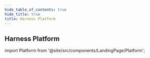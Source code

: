 ```yaml
---
hide_table_of_contents: true
hide_title: true
title: Harness Platform
---
```


## Harness Platform

<!-- Custom component -->

<!--
import AllTutorials from '@site/src/components/LandingPage/Platform';
<AllTutorials />
-->

<!--
import AllTutorials from '@site/src/components/LandingPage/GetStarted';
<GetStarted />
-->

import Platform from '@site/src/components/LandingPage/Platform';

<Platform />
